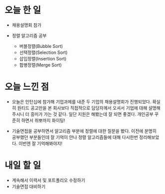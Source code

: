 # 오늘 한 일

-   채용설명회 참가

-   정렬 알고리즘 공부

    -   버블정렬(Bubble Sort)
    -   선택정렬(Selection Sort)
    -   삽입정렬(Insertion Sort)
    -   합병정렬(Merge Sort)

# 오늘 느낀 점

-   오늘은 인턴십에 참가해 기업과제를 내준 두 기업의 채용설명회가 진행되었다. 확실히 원티드 공고만을 본 회사보다 직접적으로 담당자께서 오셔서 기업에 대해 설명해 주시니 더 흥미가 가는 것 같다. 일단 지원은 해봤는데 잘 되면 좋겠다. 개인공부 꾸준히 하면서 취뽀까지 화이팅!

-   기술면접을 공부하면서 알고리즘 부분에 정렬에 대한 질문을 봤다. 이전에 분명히 공부했던 부분들인데 잘 기억이 안나 정렬 알고리즘들에 대해 다시한번 정리해보았다. 이번엔 잘 기억해봐야지!

# 내일 할 일

-   계속해서 이력서 및 포트폴리오 수정하기
-   기술면접 대비하기
